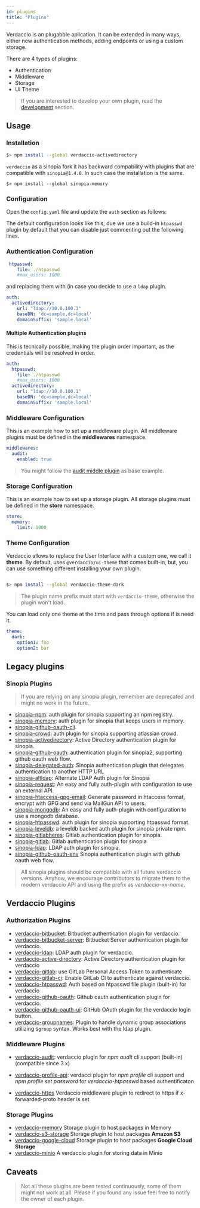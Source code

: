 ```yaml
---
id: plugins
title: "Plugins"
---
```


Verdaccio is an plugabble aplication. It can be extended in many ways, either new authentication methods, adding
endpoints or using a custom storage.

There are 4 types of plugins:

* Authentication
* Middleware
* Storage
* UI Theme

> If you are interested to develop your own plugin, read the [development](dev-plugins.md) section.

## Usage

### Installation

```bash
$> npm install --global verdaccio-activedirectory
```

`verdaccio` as a sinopia fork it has backward compability with plugins that are compatible with `sinopia@1.4.0`. In such case the installation is the same.

```
$> npm install --global sinopia-memory
```

### Configuration

Open the `config.yaml` file and update the `auth` section as follows:

The default configuration looks like this, due we use a build-in `htpasswd` plugin by default that you can disable just commenting out the following lines.


### Authentication Configuration

```yaml
 htpasswd:
    file: ./htpasswd
    #max_users: 1000
```

and replacing them with (in case you decide to use a `ldap` plugin.

```yaml
auth:
  activedirectory:
    url: "ldap://10.0.100.1"
    baseDN: 'dc=sample,dc=local'
    domainSuffix: 'sample.local'
```

#### Multiple Authentication plugins

This is tecnically possible, making the plugin order important, as the credentials will be resolved in order.

```yaml
auth:
  htpasswd:
    file: ./htpasswd
    #max_users: 1000
  activedirectory:
    url: "ldap://10.0.100.1"
    baseDN: 'dc=sample,dc=local'
    domainSuffix: 'sample.local'
```

### Middleware Configuration

This is an example how to set up a middleware plugin. All middleware plugins must be defined in the **middlewares** namespace.

```yaml
middlewares:
  audit:
    enabled: true
```

> You might follow the [audit middle plugin](https://github.com/verdaccio/verdaccio-audit) as base example.

### Storage Configuration

This is an example how to set up a storage plugin. All storage plugins must be defined in the **store** namespace.

```yaml
store:
  memory:
    limit: 1000
```

### Theme Configuration

Verdaccio allows to replace the User Interface with a custom one, we call it **theme**.
By default, uses `@verdaccio/ui-theme` that comes built-in, but, you can use something different installing your own plugin.

```bash

$> npm install --global verdaccio-theme-dark

```

> The plugin name prefix must start with `verdaccio-theme`, otherwise the plugin won't load.


You can load only one theme at the time and pass through options if is need it.

```yaml
theme:
  dark:
    option1: foo
    option2: bar
```

## Legacy plugins

### Sinopia Plugins

> If you are relying on any sinopia plugin, remember are deprecated and might no work in the future.

* [sinopia-npm](https://www.npmjs.com/package/sinopia-npm): auth plugin for sinopia supporting an npm registry.
* [sinopia-memory](https://www.npmjs.com/package/sinopia-memory): auth plugin for sinopia that keeps users in memory.
* [sinopia-github-oauth-cli](https://www.npmjs.com/package/sinopia-github-oauth-cli).
* [sinopia-crowd](https://www.npmjs.com/package/sinopia-crowd): auth plugin for sinopia supporting atlassian crowd.
* [sinopia-activedirectory](https://www.npmjs.com/package/sinopia-activedirectory): Active Directory authentication plugin for sinopia.
* [sinopia-github-oauth](https://www.npmjs.com/package/sinopia-github-oauth): authentication plugin for sinopia2, supporting github oauth web flow.
* [sinopia-delegated-auth](https://www.npmjs.com/package/sinopia-delegated-auth): Sinopia authentication plugin that delegates authentication to another HTTP URL
* [sinopia-altldap](https://www.npmjs.com/package/sinopia-altldap): Alternate LDAP Auth plugin for Sinopia
* [sinopia-request](https://www.npmjs.com/package/sinopia-request): An easy and fully auth-plugin with configuration to use an external API.
* [sinopia-htaccess-gpg-email](https://www.npmjs.com/package/sinopia-htaccess-gpg-email): Generate password in htaccess format, encrypt with GPG and send via MailGun API to users.
* [sinopia-mongodb](https://www.npmjs.com/package/sinopia-mongodb): An easy and fully auth-plugin with configuration to use a mongodb database.
* [sinopia-htpasswd](https://www.npmjs.com/package/sinopia-htpasswd): auth plugin for sinopia supporting htpasswd format.
* [sinopia-leveldb](https://www.npmjs.com/package/sinopia-leveldb): a leveldb backed auth plugin for sinopia private npm.
* [sinopia-gitlabheres](https://www.npmjs.com/package/sinopia-gitlabheres): Gitlab authentication plugin for sinopia.
* [sinopia-gitlab](https://www.npmjs.com/package/sinopia-gitlab): Gitlab authentication plugin for sinopia
* [sinopia-ldap](https://www.npmjs.com/package/sinopia-ldap): LDAP auth plugin for sinopia.
* [sinopia-github-oauth-env](https://www.npmjs.com/package/sinopia-github-oauth-env) Sinopia authentication plugin with github oauth web flow.

> All sinopia plugins should be compatible with all future verdaccio versions. Anyhow, we encourage contributors to migrate them to the
modern verdaccio API and using the prefix as *verdaccio-xx-name*.

## Verdaccio Plugins

### Authorization Plugins

* [verdaccio-bitbucket](https://github.com/idangozlan/verdaccio-bitbucket): Bitbucket authentication plugin for verdaccio.
* [verdaccio-bitbucket-server](https://github.com/oeph/verdaccio-bitbucket-server): Bitbucket Server authentication plugin for verdaccio.
* [verdaccio-ldap](https://www.npmjs.com/package/verdaccio-ldap): LDAP auth plugin for verdaccio.
* [verdaccio-active-directory](https://github.com/nowhammies/verdaccio-activedirectory): Active Directory authentication plugin for verdaccio
* [verdaccio-gitlab](https://github.com/bufferoverflow/verdaccio-gitlab): use GitLab Personal Access Token to authenticate
* [verdaccio-gitlab-ci](https://github.com/lab360-ch/verdaccio-gitlab-ci): Enable GitLab CI to authenticate against verdaccio.
* [verdaccio-htpasswd](https://github.com/verdaccio/verdaccio-htpasswd): Auth based on htpasswd file plugin (built-in) for verdaccio
* [verdaccio-github-oauth](https://github.com/aroundus-inc/verdaccio-github-oauth): Github oauth authentication plugin for verdaccio.
* [verdaccio-github-oauth-ui](https://github.com/n4bb12/verdaccio-github-oauth-ui): GitHub OAuth plugin for the verdaccio login button.
* [verdaccio-groupnames](https://github.com/deinstapel/verdaccio-groupnames): Plugin to handle dynamic group associations utilizing `$group` syntax. Works best with the ldap plugin.

### Middleware Plugins

* [verdaccio-audit](https://github.com/verdaccio/verdaccio-audit): verdaccio plugin for *npm audit* cli support (built-in) (compatible since 3.x)

* [verdaccio-profile-api](https://github.com/ahoracek/verdaccio-profile-api): verdacci plugin for *npm profile* cli support and *npm profile set password* for *verdaccio-htpasswd* based authentificaton

* [verdaccio-https](https://github.com/honzahommer/verdaccio-https) Verdaccio middleware plugin to redirect to https if x-forwarded-proto header is set

### Storage Plugins

* [verdaccio-memory](https://github.com/verdaccio/verdaccio-memory) Storage plugin to host packages in Memory
* [verdaccio-s3-storage](https://github.com/remitly/verdaccio-s3-storage) Storage plugin to host packages **Amazon S3**
* [verdaccio-google-cloud](https://github.com/verdaccio/verdaccio-google-cloud) Storage plugin to host packages **Google Cloud Storage**
* [verdaccio-minio](https://github.com/barolab/verdaccio-minio) A verdaccio plugin for storing data in Minio

## Caveats

> Not all these plugins are been tested continuously, some of them might not work at all.
Please if you found any issue feel free to notify the owner of each plugin.

